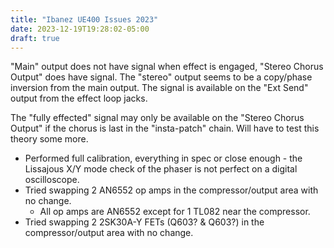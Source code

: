 ```yaml
---
title: "Ibanez UE400 Issues 2023"
date: 2023-12-19T19:28:02-05:00
draft: true
---
```


"Main" output does not have signal when effect is engaged, "Stereo Chorus Output" does have signal. The "stereo" output seems to be a copy/phase inversion from the main output. The signal is available on the "Ext Send" output from the effect loop jacks.

The "fully effected" signal may only be available on the "Stereo Chorus Output" if the chorus is last in the "insta-patch" chain. Will have to test this theory some more.

- Performed full calibration, everything in spec or close enough - the Lissajous X/Y mode check of the phaser is not perfect on a digital oscilloscope. 
- Tried swapping 2 AN6552 op amps in the compressor/output area with no change.
  - All op amps are AN6552 except for 1 TL082 near the compressor.
- Tried swapping 2 2SK30A-Y FETs (Q603? & Q603?) in the compressor/output area with no change.


